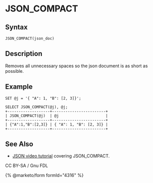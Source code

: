 
# JSON_COMPACT

## Syntax


```
JSON_COMPACT(json_doc)
```


## Description


Removes all unnecessary spaces so the json document is as short as possible.


## Example


```
SET @j = '{ "A": 1, "B": [2, 3]}';

SELECT JSON_COMPACT(@j), @j;
+-------------------+------------------------+
| JSON_COMPACT(@j)  | @j                     |
+-------------------+------------------------+
| {"A":1,"B":[2,3]} | { "A": 1, "B": [2, 3]} |
+-------------------+------------------------+
```

## See Also


* [JSON video tutorial](https://www.youtube.com/watch?v=sLE7jPETp8g) covering JSON_COMPACT.


CC BY-SA / Gnu FDL


{% @marketo/form formId="4316" %}
